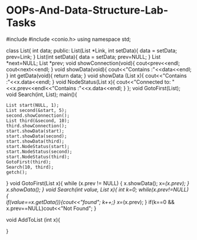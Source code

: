 # OOPs-And-Data-Structure-Lab-Tasks
#include <iostream>
#include <conio.h>
using namespace std;

class List{
	int data;
	public:
		List(List *Link, int setData){
			data = setData;
			prev=Link;
		}
		List(int setData){
			data = setData;
			prev=NULL;
		}
		List *next=NULL;
		List *prev;
		void showConnection(void){
			cout<<this->prev<<endl;
			cout<<this->next<<endl;
		}
		void showData(void){
			cout<<"Contains :"<<data<<endl;
		}
		int getData(void){
			return data;
		}
		void showData (List x){
			cout<<"Contains :"<<x.data<<endl;
		}
		void NodeStatus(List x){
			cout<<"Connected to: "<<x.prev<<endl<<"Contains :"<<x.data<<endl;
		}
};
void GotoFirst(List);
void Search(int, List);
main(){
	
	List start(NULL, 1);
	List second(&start, 5);
	second.showConnection();
	List third(&second, 10);
	third.showConnection();
	start.showData(start);
	start.showData(second);
	start.showData(third);
	start.NodeStatus(start);
	start.NodeStatus(second);
	start.NodeStatus(third);
	GotoFirst(third);
	Search(10, third);
	getch();
}
void GotoFirst(List x){
	while (x.prev != NULL)
	{
		x.showData();
		x=*(x.prev);
	}
	x.showData();
}
void Search(int value, List x){
	int k=0;
	while(x.prev!=NULL)
	{	
		if(value==x.getData()){cout<<"found"; k++;}
		x=*(x.prev);
	}
	if(k==0 && x.prev==NULL)cout<<"Not Found";
}

void AddToList (int x){
	
}
